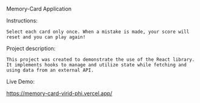 Memory-Card Application

Instructions:

    Select each card only once. When a mistake is made, your score will reset and you can play again!

Project description:

    This project was created to demonstrate the use of the React library.  It implements hooks to manage and utilize state while fetching and using data from an external API.

Live Demo:

https://memory-card-virid-phi.vercel.app/